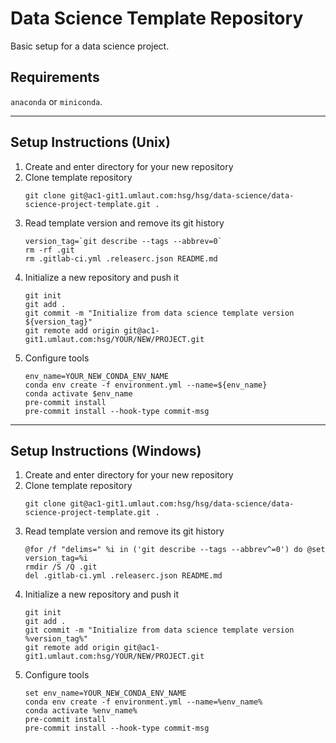 # Data Science Template Repository

Basic setup for a data science project.

## Requirements

`anaconda` or `miniconda`.

---

## Setup Instructions (Unix)

<ol>
<li>Create and enter directory for your new repository</li>
<li>Clone template repository</li>

```
git clone git@ac1-git1.umlaut.com:hsg/hsg/data-science/data-science-project-template.git .
```

<li>Read template version and remove its git history</li>

```
version_tag=`git describe --tags --abbrev=0`
rm -rf .git
rm .gitlab-ci.yml .releaserc.json README.md
```

<li>Initialize a new repository and push it</li>

```
git init
git add .
git commit -m "Initialize from data science template version ${version_tag}"
git remote add origin git@ac1-git1.umlaut.com:hsg/YOUR/NEW/PROJECT.git
```

<li>Configure tools</li>

```
env_name=YOUR_NEW_CONDA_ENV_NAME
conda env create -f environment.yml --name=${env_name}
conda activate $env_name
pre-commit install
pre-commit install --hook-type commit-msg
```

</ol>

---

## Setup Instructions (Windows)

<ol>
<li>Create and enter directory for your new repository</li>
<li>Clone template repository</li>

```
git clone git@ac1-git1.umlaut.com:hsg/hsg/data-science/data-science-project-template.git .
```

<li>Read template version and remove its git history</li>

```
@for /f "delims=" %i in ('git describe --tags --abbrev^=0') do @set version_tag=%i
rmdir /S /Q .git
del .gitlab-ci.yml .releaserc.json README.md
```

<li>Initialize a new repository and push it</li>

```
git init
git add .
git commit -m "Initialize from data science template version %version_tag%"
git remote add origin git@ac1-git1.umlaut.com:hsg/YOUR/NEW/PROJECT.git
```

<li>Configure tools</li>

```
set env_name=YOUR_NEW_CONDA_ENV_NAME
conda env create -f environment.yml --name=%env_name%
conda activate %env_name%
pre-commit install
pre-commit install --hook-type commit-msg
```

</ol>
